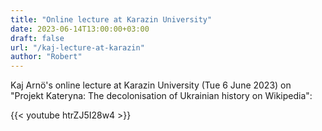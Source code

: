 ```yaml
---
title: "Online lecture at Karazin University" 
date: 2023-06-14T13:00:00+03:00
draft: false
url: "/kaj-lecture-at-karazin"
author: "Robert"
---
```


Kaj Arnö's online lecture at Karazin University (Tue 6 June 2023) on "Projekt Kateryna: The decolonisation of Ukrainian history on Wikipedia":

{{< youtube htrZJ5I28w4 >}}
